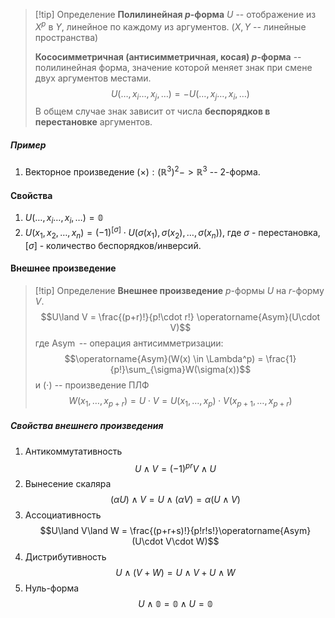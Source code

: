 >[!tip] Определение
>**Полилинейная $p$-форма** $U$ -- отображение из $X^p$ в $Y$, линейное по каждому из аргументов. ($X, Y$ -- линейные пространства)
>
>**Кососимметричная (антисимметричная, косая) $p$-форма** -- полилинейная форма, значение которой меняет знак при смене двух аргументов местами. $$U(\dots, x_i \dots, x_j, \dots) = - U(\dots, x_j \dots, x_i, \dots)$$ В общем случае знак зависит от числа **беспорядков в перестановке** аргументов.
##### Пример
1. Векторное произведение $(\times): (\mathbb{R}^3)^2 -> \mathbb{R}^3$ -- 2-форма.
#### Свойства
1. $U(\dots, x_i \dots, x_i, \dots) = \mathbb{0}$
2. $U(x_1, x_2, \dots, x_n) = (-1)^{[\sigma]} \cdot U(\sigma(x_1), \sigma(x_2), \dots, \sigma(x_n))$, где $\sigma$ - перестановка, $[\sigma]$ - количество беспорядков/инверсий.
#### Внешнее произведение
>[!tip] Определение
> **Внешнее произведение** $p$-формы $U$ на $r$-форму $V$.  
> $$U\land V = \frac{(p+r)!}{p!\cdot r!} \operatorname{Asym}(U\cdot V)$$ где $\operatorname{Asym}$ -- операция антисимметризации:  $$\operatorname{Asym}(W(x) \in \Lambda^p) = \frac{1}{p!}\sum_{\sigma}W(\sigma(x))$$
> и $(\cdot)$ -- произведение ПЛФ $$W(x_1, \dots, x_{p+r}) = U\cdot V = U(x_1, \dots, x_p) \cdot V(x_{p+1}, \dots, x_{p+r})$$
##### Свойства внешнего произведения
1. Антикоммутативность $$U\land V= (-1)^{pr}V\land U$$
2. Вынесение скаляра$$(\alpha U)\land V = U\land(\alpha V) = \alpha (U\land V)$$
3. Ассоциативность $$U\land V\land W = \frac{(p+r+s)!}{p!r!s!}\operatorname{Asym}(U\cdot V\cdot W)$$
4. Дистрибутивность $$U\land(V+W) = U\land V + U\land W$$
5. Нуль-форма $$U\land \mathbb{0} = \mathbb{0}\land U = \mathbb{0}$$
